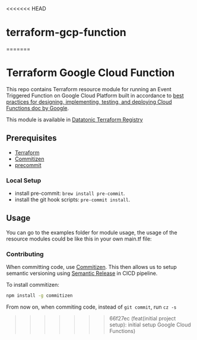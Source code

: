 <<<<<<< HEAD
# terraform-gcp-function

=======
# Terraform Google Cloud Function  

This repo contains Terraform resource module for running an Event Triggered Function on Google Cloud Platform built in accordance to  [best practices for designing, implementing, testing, and deploying Cloud Functions doc by Google](https://cloud.google.com/functions/docs/bestpractices/tips#functions-tips-lazy-globals-go).

This module is available in [Datatonic Terraform Registry](https://registry.terraform.io/namespaces/teamdatatonic) 

## Prerequisites
- [Terraform](https://tfswitch.warrensbox.com/) 
- [Commitizen](https://github.com/commitizen/cz-cli)
- [precommit](https://pre-commit.com/)

### Local Setup 
- install pre-commit: `brew install pre-commit`.
- install the git hook scripts: `pre-commit install`.

## Usage
You can go to the examples folder for module usage, the usage of the resource modules could be like this in your own main.tf file:

<!-- BEGINNING OF PRE-COMMIT-TERRAFORM DOCS HOOK -->


<!-- END OF PRE-COMMIT-TERRAFORM DOCS HOOK -->


### Contributing 
When committing code, use [Commitizen](https://github.com/commitizen/cz-cli).
This then allows us to setup semantic versioning using [Semantic Release](https://github.com/semantic-release/semantic-release) in CICD pipeline.

To install commitizen:
```bash
npm install -g commitizen
```
From now on, when commiting code, instead of `git commit`, run `cz -s`
>>>>>>> 66f27ec (feat(initial project setup): initial setup Google Cloud Functions)
